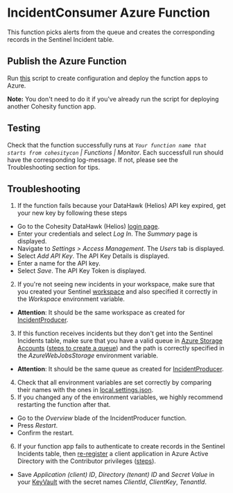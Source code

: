 # IncidentConsumer Azure Function
This function picks alerts from the queue and creates the corresponding records in the Sentinel Incident table.

## Publish the Azure Function
Run [this](https://github.com/cohesity/Azure-Sentinel/tree/CohesitySecurity.internal/Solutions/CohesitySecurity/Data%20Connectors/Helios2Sentinel/azuredeploy.json.sh) script to create configuration and deploy the function apps to Azure.

**Note:** You don't need to do it if you've already run the script for deploying another Cohesity function app.

## Testing
Check that the function successfully runs at  _``Your function name that starts from cohesitycon`` | Functions | Monitor_. Each successfull run should have the corresponding log-message. If not, please see the Troubleshooting section for tips.

## Troubleshooting
1. If the function fails because your DataHawk (Helios) API key expired, get your new key by following these steps
* Go to the Cohesity DataHawk (Helios) [login page](https://helios.cohesity.com/login).
* Enter your credentials and select _Log In_. The _Summary_ page is displayed.
* Navigate to _Settings > Access Management_. The _Users_ tab is displayed.
* Select _Add API Key_. The API Key Details is displayed.
* Enter a name for the API key.
* Select _Save_. The API Key Token is displayed.
2. If you're not seeing new incidents in your workspace, make sure that you created your Sentinel [workspace](https://portal.azure.com/#view/HubsExtension/BrowseResource/resourceType/microsoft.securityinsightsarg%2Fsentinel) and also specified it correctly in the _Workspace_ environment variable.
* __Attention__: It should be the same workspace as created for [IncidentProducer](https://github.com/cohesity/Azure-Sentinel/edit/CohesitySecurity.internal/Solutions/CohesitySecurity/Data%20Connectors/Helios2Sentinel/IncidentProducer/readme.md).
3. If this function receives incidents but they don't get into the Sentinel Incidents table, make sure that you have a valid queue in [Azure Storage Accounts](https://portal.azure.com/#view/HubsExtension/BrowseResource/resourceType/Microsoft.Storage%2FStorageAccounts) ([steps to create a queue](https://learn.microsoft.com/azure/storage/queues/storage-quickstart-queues-portal)) and the path is correctly specified in the _AzureWebJobsStorage_ environment variable.
* __Attention__: It should be the same queue as created for [IncidentProducer](https://github.com/cohesity/Azure-Sentinel/edit/CohesitySecurity.internal/Solutions/CohesitySecurity/Data%20Connectors/Helios2Sentinel/IncidentProducer/readme.md).
4. Check that all environment variables are set correctly by comparing their names with the ones in [local.settings.json](https://github.com/cohesity/Azure-Sentinel/blob/CohesitySecurity.internal/Solutions/CohesitySecurity/Data%20Connectors/Helios2Sentinel/IncidentConsumer/local.settings.json).
5. If you changed any of the environment variables, we highly recommend restarting the function after that.
* Go to the _Overview_ blade of the IncidentProducer function.
* Press _Restart_.
* Confirm the restart.
6. If your function app fails to authenticate to create records in the Sentinel Incidents table, then [re-register](https://portal.azure.com/#view/Microsoft_AAD_IAM/ActiveDirectoryMenuBlade/~/RegisteredApps) a client application in Azure Active Directory with the Contributor privileges ([steps](https://learn.microsoft.com/azure/healthcare-apis/register-application)).
* Save _Application (client) ID_, _Directory (tenant) ID_ and _Secret Value_ in your [KeyVault](https://portal.azure.com/#view/HubsExtension/BrowseResource/resourceType/Microsoft.KeyVault%2Fvaults) with the secret names _ClientId_, _ClientKey_, _TenantId_.
